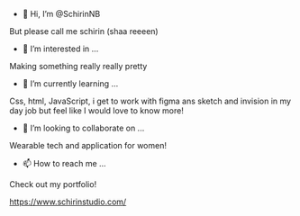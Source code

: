 - 👋 Hi, I’m @SchirinNB

But please call me schirin (shaa reeeen)
- 👀 I’m interested in ...

Making something really really pretty
- 🌱 I’m currently learning ...

Css, html, JavaScript, i get to work with figma ans sketch and invision in my day job but feel like I would love to know more!
- 💞️ I’m looking to collaborate on ...

Wearable tech and application for women!
- 📫 How to reach me ...

Check out my portfolio!

https://www.schirinstudio.com/

<!---
SchirinNB/SchirinNB is a ✨ special ✨ repository because its `README.md` (this file) appears on your GitHub profile.
You can click the Preview link to take a look at your changes.
--->
